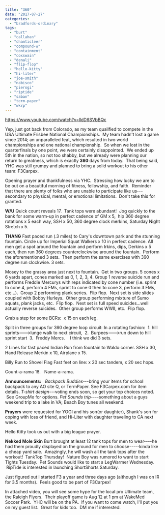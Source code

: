 ```yaml
---
title: "360"
date: "2017-07-27"
categories: 
  - "bradfords-ordinary"
tags: 
  - "burt"
  - "callahan"
  - "chanticleer"
  - "compound-w"
  - "containment"
  - "coxswain"
  - "denali"
  - "flip-flop"
  - "hello-kitty"
  - "hi-liter"
  - "joe-smith"
  - "nabisco"
  - "pierogi"
  - "riptide"
  - "saban"
  - "term-paper"
  - "wkrp"
---
```


https://www.youtube.com/watch?v=lldD6SVbBQc

Yep, just got back from Colorado, as my team qualified to compete in the USA Ultimate Frisbee National Championships.  My team hadn't lost a game since 2014; an unparalleled feat, which resulted in two world championships and one national championship.  So when we lost in the quarterfinals by one point, we were certainly disappointed.  We ended up 5th in the nation, so not too shabby, but we already were planning our return to greatness, which is exactly **360** days from today.  That being said, YHC was still grumpy and planned to bring a solid workout to his other team: F3Carpex.

Opening prayer and thankfulness via YHC.  Stressing how lucky we are to be out on a beautiful morning of fitness, fellowship, and faith.  Reminder that there are plenty of folks who are unable to participate like us---secondary to physical, mental, or emotional limitations.  Don't take this for granted.

**W/U** Quick count reveals 17.  Tank tops were abundant!  Jog quickly to the bank for some warm-up in perfect cadence of GM x 5,  hip 360 degree rotations x 5 each way, SSH x 50, 360 degree clock merkins, Saturday Night Stretch x 5.

**THANG** Fast paced run (.3 miles) to Cary's downtown park and the stunning fountain. Circle up for Imperial Squat Walkers x 10 in perfect cadence. All men get a spot around the fountain and perform Irkins, dips, Derkins x 5 each, then run 360 degrees counterclockwise around the fountain.  Perform the aforementioned 3 sets.  Then perform the same exercises with 360 degree run clockwise. 3 sets.

Mosey to the grassy area just next to fountain.  Get in two groups. 5 cones x 6 yards apart, cones marked as 0, 1, 2, 3, 4. Group 1 reverse suicide run and performs Freddie Mercurys with reps indicated by cone number (i.e. sprint to cone 4, perform 4 FMs, sprint to cone 0 then to cone 3, perform 3 FMs, etc...).  Group 2 performing plank series.  Flip flop.  Next set is side slides coupled with Bobby Hurleys.  Other group performing mixture of Sumo squats, plank jacks, etc.  Flip flop.  Next set is full speed suicides...well actually reverse suicides.  Other group performs WWII, etc.  Flip flop.

Grab a step for some BCRs:  x 15 on each leg.

Split in three groups for 360 degree loop circuit: In a rotating fashion:  1. hill sprints--->lunge walk to next circuit,  2.  Burpees--->run down to hill sprint start  3.  Freddy Mercs.    I think we did 3 sets.

2 Lines for fast paced Indian Run from fountain to Waldo corner. SSH x 30, Hand Release Merkin x 10, Airplane x 15.

Billy Run to Shovel Flag Fast feet on line: x 20 sec tandem, x 20 sec hops.

Count-a-rama 18.   Name-a-rama.

**Announcements:**   _Backpack Buddies_\---bring your items for school backpack to any AO site Q, or TermPaper. See F3Carpex.com for item details. _T-shirt design_\---voting ends soon, so get your top choices noted.  See GroupMe for options. _Pet Sounds trip_\----something about a guys weekend trip to a lake in VA; Beach Boy tunes all weekend.

**Prayers** were requested for YOGI and his son(or daughter), Shank's son for coping with loss of friend, and Hi-Liter with daughter traveling to CA next week.

Hello Kitty took us out with a big league prayer.

**Nekked Mole Skin** Burt brought at least 12 tank tops for men to wear----he had them proudly displayed on the ground for men to choose-----kinda like a cheap yard sale.  Amazingly, he will wash all the tank tops after the workout!  TankTop Thursday!  Nature Boy was rumored to want to start Tights Tuesday.  Pet Sounds would like to start a LegWarmer Wednesday.  RipTide is interested in launching ShortShorts Saturday.

Just figured out I started F3 a year and three days ago (although I was on IR for 3.5 months).  Feels good to be part of F3Carpex!

In attached video, you will see some hype for the local pro Ultimate team, the Raleigh Flyers.  Their playoff game is Aug 12 at 1 pm at WakeMed Soccer Park.  YHC will be on the PA.  If you want to come watch, I'll put you on my guest list.  Great for kids too.  DM me if interested.

